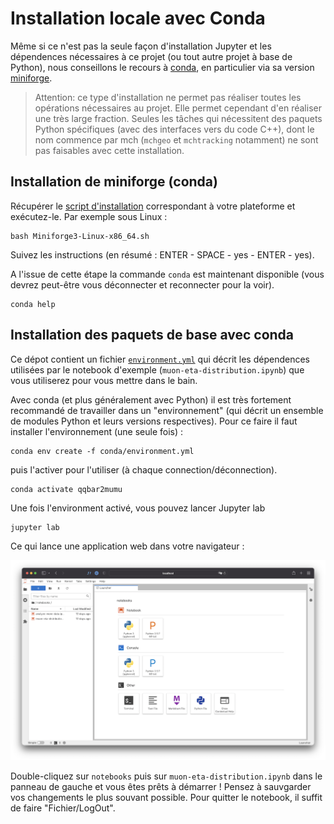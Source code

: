 # Installation locale avec Conda

Même si ce n'est pas la seule façon d'installation Jupyter et les dépendences nécessaires à ce projet (ou tout autre projet à base de Python), nous conseillons le recours à [conda](https://docs.conda.io), en particulier via sa version [miniforge](https://github.com/conda-forge/miniforge/#download).

> Attention: ce type d'installation ne permet pas réaliser toutes les opérations nécessaires au projet. Elle permet cependant d'en réaliser une très large fraction. Seules les tâches qui nécessitent des paquets Python spécifiques (avec des interfaces vers du code C++), dont le nom commence par mch (`mchgeo` et `mchtracking` notamment) ne sont pas faisables avec cette installation.

## Installation de miniforge (conda)

Récupérer le [script d'installation](https://github.com/conda-forge/miniforge/#download) correspondant à votre plateforme et exécutez-le. Par exemple sous Linux :

```shell
bash Miniforge3-Linux-x86_64.sh
```

Suivez les instructions (en résumé : ENTER - SPACE - yes - ENTER - yes).

A l'issue de cette étape la commande `conda` est maintenant disponible (vous devrez peut-être vous déconnecter et reconnecter pour la voir).

```shell
conda help
```

## Installation des paquets de base avec conda

Ce dépot contient un fichier [`environment.yml`](environment.yml) qui décrit les dépendences utilisées par le notebook d'exemple (`muon-eta-distribution.ipynb`) que vous utiliserez pour vous mettre dans le bain.

Avec conda (et plus généralement avec Python) il est très fortement recommandé de travailler dans un "environnement" (qui décrit un ensemble de modules Python et leurs versions respectives). Pour ce faire il faut installer l'environnement (une seule fois) :

```shell
conda env create -f conda/environment.yml
```

puis l'activer pour l'utiliser (à chaque connection/déconnection).

```shell
conda activate qqbar2mumu
```

Une fois l'environment activé, vous pouvez lancer Jupyter lab

```shell
jupyter lab
```

Ce qui lance une application web dans votre navigateur :

![fenêtre initiale jupyter lab](./jupyter-lab-first-screen.png)

Double-cliquez sur `notebooks` puis sur `muon-eta-distribution.ipynb` dans le panneau de gauche et vous êtes prêts à démarrer !
Pensez à sauvgarder vos changements le plus souvant possible. Pour quitter le notebook, il suffit de faire "Fichier/LogOut".

